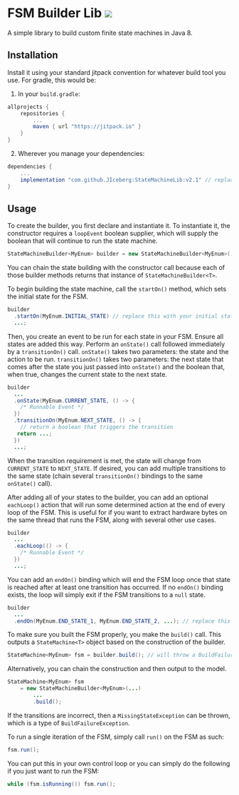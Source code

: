 # FSM Builder Lib [![](https://jitpack.io/v/JIceberg/StateMachineLib.svg)](https://jitpack.io/#JIceberg/StateMachineLib)

A simple library to build custom finite state machines in Java 8.

## Installation

Install it using your standard jitpack convention for whatever build tool you use.
For gradle, this would be:

1. In your `build.gradle`:
```groovy
allprojects {
    repositories {
        ...
        maven { url "https://jitpack.io" }
    }
}
```

2. Wherever you manage your dependencies:
```groovy
dependencies {
    ...
    implementation "com.github.JIceberg:StateMachineLib:v2.1" // replace 2.1 with the current version
}
```

## Usage

To create the builder, you first declare and instantiate it. To instantiate it, the constructor requires a `loopEvent` boolean supplier, which will supply the boolean that will continue to run the state machine.
```java
StateMachineBuilder<MyEnum> builder = new StateMachineBuilder<MyEnum>(... /* BooleanSupplier */);
```
You can chain the state building with the constructor call because each of those builder methods returns that instance of `StateMachineBuilder<T>`.

To begin building the state machine, call the `startOn()` method, which sets the initial state for the FSM.
```java
builder
  .startOn(MyEnum.INITIAL_STATE) // replace this with your initial state
  ...;
```
Then, you create an event to be run for each state in your FSM. Ensure all states are added this way. Perform an `onState()` call followed immediately by a `transitionOn()` call. `onState()` takes two parameters: the state and the action to be run. `transitionOn()` takes two parameters: the next state that comes after the state you just passed into `onState()` and the boolean that, when true, changes the current state to the next state.
```java
builder
  ...
  .onState(MyEnum.CURRENT_STATE, () -> {
    /* Runnable Event */
  })
  .transitionOn(MyEnum.NEXT_STATE, () -> {
    // return a boolean that triggers the transition
   return ...;
  })
  ...;
```
When the transition requirement is met, the state will change from `CURRENT_STATE` to `NEXT_STATE`. If desired, you can add multiple transitions to the same state (chain several `transitionOn()` bindings to the same `onState()` call).

After adding all of your states to the builder, you can add an optional `eachLoop()` action that will run some determined action at the end of every loop of the FSM. This is useful for if you want to extract hardware bytes on the same thread that runs the FSM, along with several other use cases.
```java
builder
  ...
  .eachLoop(() -> {
    /* Runnable Event */
  })
  ...;
```
You can add an `endOn()` binding which will end the FSM loop once that state is reached after at least one transition has occurred. If no `endOn()` binding exists, the loop will simply exit if the FSM transitions to a `null` state.
```java
builder
  ...
  .endOn(MyEnum.END_STATE_1, MyEnum.END_STATE_2, ...); // replace this with your end state (optional)
```
To make sure you built the FSM properly, you make the `build()` call. This outputs a `StateMachine<T>` object based on the construction of the builder.
```java
StateMachine<MyEnum> fsm = builder.build(); // will throw a BuildFailureException if built incorrectly
```
Alternatively, you can chain the construction and then output to the model.
```java
StateMachine<MyEnum> fsm
	= new StateMachineBuilder<MyEnum>(...)
		...
		.build();
```
If the transitions are incorrect, then a `MissingStateException` can be thrown, which is a type of `BuildFailureException`.

To run a single iteration of the FSM, simply call `run()` on the FSM as such:
```java
fsm.run();
```
You can put this in your own control loop or you can simply do the following if you just want to run the FSM:
```java
while (fsm.isRunning()) fsm.run();
```